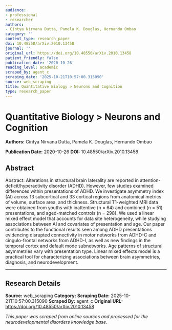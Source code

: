 ```yaml
---
audience:
- professional
- researcher
authors:
- Cintya Nirvana Dutta, Pamela K. Douglas, Hernando Ombao
category: ''
content_type: research_paper
doi: 10.48550/arXiv.2010.13458
journal: ''
original_url: https://doi.org/10.48550/arXiv.2010.13458
patient_friendly: false
publication_date: '2020-10-26'
reading_level: academic
scraped_by: agent_c
scraping_date: '2025-10-21T10:57:00.315090'
source: web_scraping
title: Quantitative Biology > Neurons and Cognition
type: research_paper
---
```

# Quantitative Biology > Neurons and Cognition

**Authors:** Cintya Nirvana Dutta, Pamela K. Douglas, Hernando Ombao

**Publication Date:** 2020-10-26
**DOI:** 10.48550/arXiv.2010.13458

## Abstract

Abstract:
Alterations in structural brain laterality are reported in attention-deficit/hyperactivity disorder (ADHD). However, few studies examined differences within presentations of ADHD. We investigate asymmetry index (AI) across 13 subcortical and 33 cortical regions from anatomical metrics of volume, surface area, and thickness. Structural T1-weighted MRI data were obtained from youths with inattentive (n = 64) and combined (n = 51) presentations, and aged-matched controls (n = 298). We used a linear mixed effect model that accounts for data site heterogeneity, while studying associations between AI and covariates of presentation and age. Our paper contributes to the functional results seen among ADHD presentations evidencing disrupted connectivity in motor networks from ADHD-C and cingulo-frontal networks from ADHD-I, as well as new findings in the temporal cortex and default mode subnetworks. Age patterns of structural asymmetries vary with presentation type. Linear mixed effects model is a practical tool for characterizing associations between brain asymmetries, diagnosis, and neurodevelopment.

---

## Research Details

**Source:** web_scraping
**Category:** 
**Scraping Date:** 2025-10-21T10:57:00.315090
**Scraped By:** agent_c
**Original URL:** https://doi.org/10.48550/arXiv.2010.13458

*This paper was scraped from online sources and processed for the neurodevelopmental disorders knowledge base.*